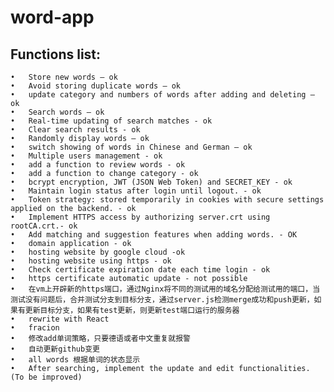 # word-app

## Functions list:

	•	Store new words – ok
	•	Avoid storing duplicate words – ok
	•	update category and numbers of words after adding and deleting – ok
	•	Search words – ok
	•	Real-time updating of search matches - ok
	•	Clear search results - ok
	•	Randomly display words – ok
	•	switch showing of words in Chinese and German – ok
	•	Multiple users management - ok
	•	add a function to review words - ok
	•	add a function to change category - ok
	•	bcrypt encryption, JWT (JSON Web Token) and SECRET_KEY - ok
	•	Maintain login status after login until logout. - ok
	•	Token strategy: stored temporarily in cookies with secure settings applied on the backend. - ok
	•	Implement HTTPS access by authorizing server.crt using rootCA.crt.- ok
	•	Add matching and suggestion features when adding words. - OK
	•	domain application - ok
	•	hosting website by google cloud -ok
	•	hosting website using https - ok
	•	Check certificate expiration date each time login - ok
	•	https certificate automatic update - not possible
	•	在vm上开辟新的https端口，通过Nginx将不同的测试用的域名分配给测试用的端口，当测试没有问题后，合并测试分支到目标分支，通过server.js检测merge成功和push更新，如果有更新目标分支，如果有test更新，则更新test端口运行的服务器
	•	rewrite with React
	•	fracion
	•	修改add单词策略，只要德语或者中文重复就报警
	•	自动更新github变更
	•	all words 根据单词的状态显示
	•	After searching, implement the update and edit functionalities. (To be improved)







 